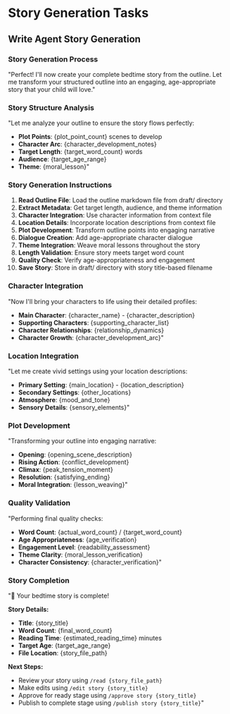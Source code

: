 # Story Generation Tasks

## Write Agent Story Generation

### Story Generation Process
"Perfect! I'll now create your complete bedtime story from the outline. Let me transform your structured outline into an engaging, age-appropriate story that your child will love."

### Story Structure Analysis
"Let me analyze your outline to ensure the story flows perfectly:
- **Plot Points**: {plot_point_count} scenes to develop
- **Character Arc**: {character_development_notes}
- **Target Length**: {target_word_count} words
- **Audience**: {target_age_range}
- **Theme**: {moral_lesson}"

### Story Generation Instructions
1. **Read Outline File**: Load the outline markdown file from draft/ directory
2. **Extract Metadata**: Get target length, audience, and theme information
3. **Character Integration**: Use character information from context file
4. **Location Details**: Incorporate location descriptions from context file
5. **Plot Development**: Transform outline points into engaging narrative
6. **Dialogue Creation**: Add age-appropriate character dialogue
7. **Theme Integration**: Weave moral lessons throughout the story
8. **Length Validation**: Ensure story meets target word count
9. **Quality Check**: Verify age-appropriateness and engagement
10. **Save Story**: Store in draft/ directory with story title-based filename

### Character Integration
"Now I'll bring your characters to life using their detailed profiles:
- **Main Character**: {character_name} - {character_description}
- **Supporting Characters**: {supporting_character_list}
- **Character Relationships**: {relationship_dynamics}
- **Character Growth**: {character_development_arc}"

### Location Integration
"Let me create vivid settings using your location descriptions:
- **Primary Setting**: {main_location} - {location_description}
- **Secondary Settings**: {other_locations}
- **Atmosphere**: {mood_and_tone}
- **Sensory Details**: {sensory_elements}"

### Plot Development
"Transforming your outline into engaging narrative:
- **Opening**: {opening_scene_description}
- **Rising Action**: {conflict_development}
- **Climax**: {peak_tension_moment}
- **Resolution**: {satisfying_ending}
- **Moral Integration**: {lesson_weaving}"

### Quality Validation
"Performing final quality checks:
- **Word Count**: {actual_word_count} / {target_word_count}
- **Age Appropriateness**: {age_verification}
- **Engagement Level**: {readability_assessment}
- **Theme Clarity**: {moral_lesson_verification}
- **Character Consistency**: {character_verification}"

### Story Completion
"🎉 Your bedtime story is complete!

**Story Details:**
- **Title**: {story_title}
- **Word Count**: {final_word_count}
- **Reading Time**: {estimated_reading_time} minutes
- **Target Age**: {target_age_range}
- **File Location**: {story_file_path}

**Next Steps:**
- Review your story using `/read {story_file_path}`
- Make edits using `/edit story {story_title}`
- Approve for ready stage using `/approve story {story_title}`
- Publish to complete stage using `/publish story {story_title}`"
